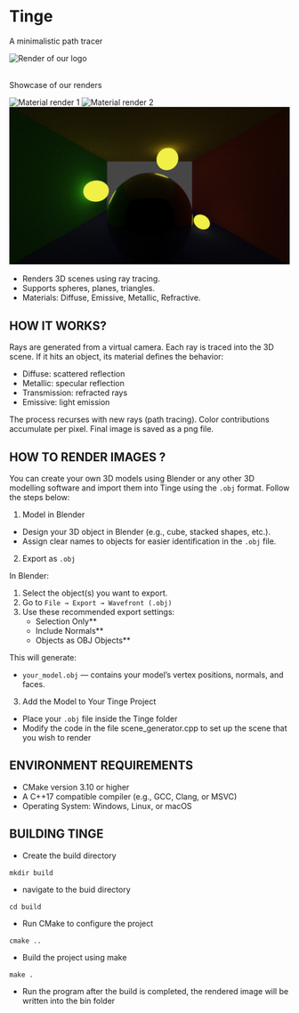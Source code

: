 
# Tinge
A minimalistic path tracer

<img alt="Render of our logo" src="./static/Tinge.png">
<br/><br/>

Showcase of our renders

<img alt="Material render 1" src="./showcase/test_5_10.png">
<img alt="Material render 2" src="./showcase/colour_box_1.png">
<img alt="Material render 3" src="./showcase/metal_ball.png">

* Renders 3D scenes using ray tracing.
* Supports spheres, planes, triangles.
* Materials: Diffuse, Emissive, Metallic, Refractive.

## HOW IT WORKS?

Rays are generated from a virtual camera. Each ray is traced into the 3D scene. If it hits an object, its material defines the behavior:

- Diffuse: scattered reflection
- Metallic: specular reflection
- Transmission: refracted rays
- Emissive: light emission

The process recurses with new rays (path tracing).
Color contributions accumulate per pixel.
Final image is saved as a png file.


## HOW TO RENDER IMAGES ?

You can create your own 3D models using Blender or any other 3D modelling software and import them into Tinge using the `.obj` format. Follow the steps below:

1. Model in Blender

- Design your 3D object in Blender (e.g., cube, stacked shapes, etc.).
- Assign clear names to objects for easier identification in the `.obj` file.

2. Export as `.obj`

In Blender:

1. Select the object(s) you want to export.
2. Go to `File → Export → Wavefront (.obj)`
3. Use these recommended export settings:
   - Selection Only** 
   - Include Normals**
   - Objects as OBJ Objects**

This will generate:
- `your_model.obj` — contains your model’s vertex positions, normals, and faces.

3. Add the Model to Your Tinge Project

* Place your `.obj` file inside the Tinge folder
* Modify the code in the file scene_generator.cpp to set up the scene that you wish to render


## ENVIRONMENT REQUIREMENTS

- CMake version 3.10 or higher
- A C++17 compatible compiler (e.g., GCC, Clang, or MSVC)
- Operating System: Windows, Linux, or macOS

## BUILDING TINGE

* Create the build directory
```
mkdir build
```

* navigate to the buid directory
```
cd build
```

* Run CMake to configure the project
```
cmake ..
```

* Build the project using make
```
make .
```

* Run the program after the build is completed, the rendered image will be written into the bin folder
